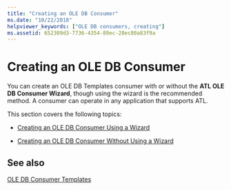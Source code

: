 ```yaml
---
title: "Creating an OLE DB Consumer"
ms.date: "10/22/2018"
helpviewer_keywords: ["OLE DB consumers, creating"]
ms.assetid: 652309d3-7736-4354-89ec-28ec80a83f9a
---
```

# Creating an OLE DB Consumer

You can create an OLE DB Templates consumer with or without the **ATL OLE DB Consumer Wizard**, though using the wizard is the recommended method. A consumer can operate in any application that supports ATL.

This section covers the following topics:

- [Creating an OLE DB Consumer Using a Wizard](../../data/oledb/creating-an-ole-db-consumer-using-a-wizard.md)

- [Creating an OLE DB Consumer Without Using a Wizard](../../data/oledb/creating-a-consumer-without-using-a-wizard.md)

## See also

[OLE DB Consumer Templates](../../data/oledb/ole-db-consumer-templates-cpp.md)
